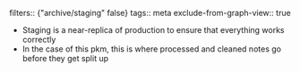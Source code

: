 filters:: {"archive/staging" false}
tags:: meta
exclude-from-graph-view:: true

- Staging is a near-replica of production to ensure that everything works correctly
- In the case of this pkm, this is where processed and cleaned notes go before they get split up